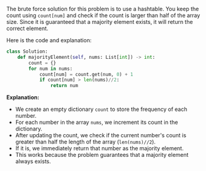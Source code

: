 The brute force solution for this problem is to use a hashtable. You keep the count using `count[num]` and check if the count is larger than half of the array size. Since it is guaranteed that a majority element exists, it will return the correct element.

Here is the code and explanation:

```python
class Solution:
    def majorityElement(self, nums: List[int]) -> int:
        count = {}
        for num in nums:
            count[num] = count.get(num, 0) + 1
            if count[num] > len(nums)//2:
                return num
```

**Explanation:**
- We create an empty dictionary `count` to store the frequency of each number.
- For each number in the array `nums`, we increment its count in the dictionary.
- After updating the count, we check if the current number's count is greater than half the length of the array (`len(nums)//2`).
- If it is, we immediately return that number as the majority element.
- This works because the problem guarantees that a majority element always exists.
